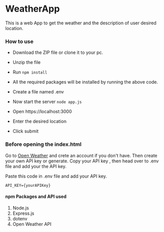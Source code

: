 # WeatherApp

This is a web App to get the weather and the description of user desired location.

 ### How to use

  * Download the ZIP file or clone it to your pc.
  
  * Unzip the file
  * Run ``npm install ``
  * All the required packages will be installed by running the above code.
  * Create a file named .env 
  * Now start the server ``node app.js``
  
  * Open https://localhost:3000
  
  * Enter the desired location
  
  * Click submit
  
 ### Before opening the index.html
 
 Go to [Open Weather](https://openweather.org) and crete an account if you don't have. Then create your own API key or generate. Copy your API key , then head over to .env file and add your the API key.

Paste this code in .env file and add your API key.

 `` API_KEY={yourAPIKey} ``


#### npm Packages and API used
1. Node.js
2. Express.js
3. dotenv
4. Open Weather API
